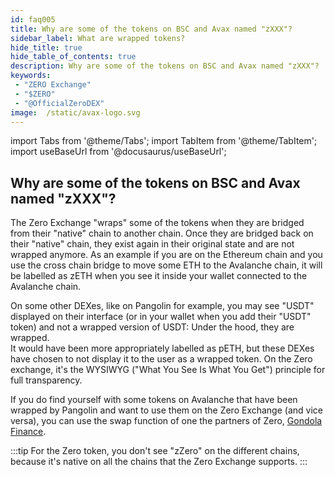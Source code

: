 ```yaml
---
id: faq005
title: Why are some of the tokens on BSC and Avax named "zXXX"?
sidebar_label: What are wrapped tokens?
hide_title: true
hide_table_of_contents: true
description: Why are some of the tokens on BSC and Avax named "zXXX"?
keywords:
 - "ZERO Exchange"
 - "$ZERO"
 - "@OfficialZeroDEX"
image:  /static/avax-logo.svg
---
```


import Tabs from '@theme/Tabs';
import TabItem from '@theme/TabItem';
import useBaseUrl from '@docusaurus/useBaseUrl';

## Why are some of the tokens on BSC and Avax named "zXXX"?

The Zero Exchange "wraps" some of the tokens when they are bridged from their "native" chain to another chain.  Once they are bridged back on their "native" chain, they exist again in their original state and are not wrapped anymore. As an example if you are on the Ethereum chain and you use the cross chain bridge to move some ETH to the Avalanche chain, it will be labelled as zETH when you see it inside your wallet connected to the Avalanche chain.

On some other DEXes, like on Pangolin for example, you may see "USDT" displayed on their interface (or in your wallet when you add their "USDT" token) and not a wrapped version of USDT: Under the hood, they are wrapped.  
It would have been more appropriately labelled as pETH, but these DEXes have chosen to not display it to the user as a wrapped token.   On the Zero exchange, it's the WYSIWYG ("What You See Is What You Get") principle for full transparency.

If you do find yourself with some tokens on Avalanche that have been wrapped by Pangolin and want to use them on the Zero Exchange (and vice versa), you can use the swap function of one the partners of Zero, [Gondola Finance](https://gondola.finance).

:::tip
For the Zero token, you don't see "zZero" on the different chains, because it's native on all the chains that the Zero Exchange supports.
:::
